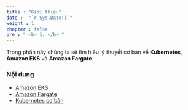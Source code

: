 ```yaml
---
title : "Giới thiệu"
date :  "`r Sys.Date()`" 
weight : 1 
chapter : false
pre : " <b> 1. </b> "
---
```

Trong phần này chúng ta sẽ tìm hiểu lý thuyết cơ bản về **Kubernetes**, **Amazon EKS** và **Amazon Fargate**.
### Nội dung
  - [Amazon EKS](1.1-amazon-eks/)
  - [Amazon Fargate](1.2-amazon-fargate/)
  - [Kubernetes cơ bản](1.3-kubernetes-basic/)